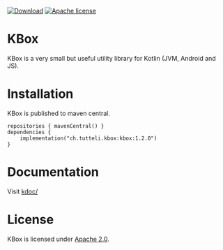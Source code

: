 [![Download](https://img.shields.io/badge/Download-1.2.0-%23007ec6)](https://central.sonatype.com/artifact/ch.tutteli.kbox/kbox/1.2.0)
[![Apache license](https://img.shields.io/badge/license-Apache%202.0-brightgreen.svg)](http://opensource.org/licenses/Apache2.0)

# KBox
KBox is a very small but useful utility library for Kotlin (JVM, Android and JS).

# Installation

KBox is published to maven central.

```
repositories { mavenCentral() }
dependencies {
    implementation("ch.tutteli.kbox:kbox:1.2.0")
}
```

# Documentation

Visit [kdoc/](https://robstoll.github.io/kbox/kdoc/)

# License
KBox is licensed under [Apache 2.0](http://opensource.org/licenses/Apache2.0).
